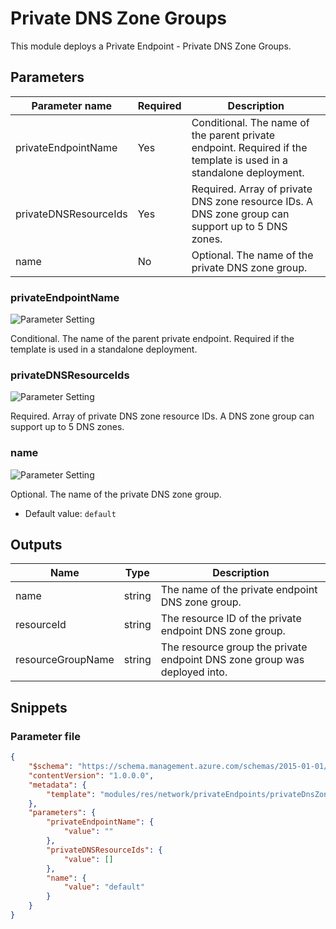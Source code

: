 # Private DNS Zone Groups

This module deploys a Private Endpoint - Private DNS Zone Groups.

## Parameters

Parameter name | Required | Description
-------------- | -------- | -----------
privateEndpointName | Yes      | Conditional. The name of the parent private endpoint. Required if the template is used in a standalone deployment.
privateDNSResourceIds | Yes      | Required. Array of private DNS zone resource IDs. A DNS zone group can support up to 5 DNS zones.
name           | No       | Optional. The name of the private DNS zone group.

### privateEndpointName

![Parameter Setting](https://img.shields.io/badge/parameter-required-orange?style=flat-square)

Conditional. The name of the parent private endpoint. Required if the template is used in a standalone deployment.

### privateDNSResourceIds

![Parameter Setting](https://img.shields.io/badge/parameter-required-orange?style=flat-square)

Required. Array of private DNS zone resource IDs. A DNS zone group can support up to 5 DNS zones.

### name

![Parameter Setting](https://img.shields.io/badge/parameter-optional-green?style=flat-square)

Optional. The name of the private DNS zone group.

- Default value: `default`

## Outputs

Name | Type | Description
---- | ---- | -----------
name | string | The name of the private endpoint DNS zone group.
resourceId | string | The resource ID of the private endpoint DNS zone group.
resourceGroupName | string | The resource group the private endpoint DNS zone group was deployed into.

## Snippets

### Parameter file

```json
{
    "$schema": "https://schema.management.azure.com/schemas/2015-01-01/deploymentParameters.json#",
    "contentVersion": "1.0.0.0",
    "metadata": {
        "template": "modules/res/network/privateEndpoints/privateDnsZoneGroups/deploy.json"
    },
    "parameters": {
        "privateEndpointName": {
            "value": ""
        },
        "privateDNSResourceIds": {
            "value": []
        },
        "name": {
            "value": "default"
        }
    }
}
```


